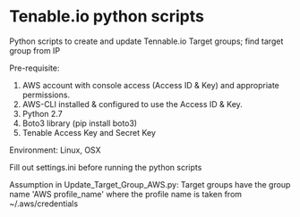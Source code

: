 # Tenable.io python scripts

Python scripts to create and update Tennable.io Target groups; find target group from IP

Pre-requisite:
1. AWS account with console access (Access ID & Key) and appropriate permissions.
2. AWS-CLI installed & configured to use the Access ID & Key.
3. Python 2.7
4. Boto3 library (pip install boto3)
5. Tenable Access Key and Secret Key

Environment: Linux, OSX

Fill out settings.ini before running the python scripts

Assumption in Update_Target_Group_AWS.py: Target groups have the group name 'AWS profile_name' where the profile name is taken from ~/.aws/credentials
